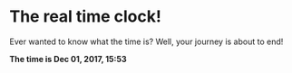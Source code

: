 # The real time clock!

Ever wanted to know what the time is? Well, your journey is about to end!

**The time is Dec 01, 2017, 15:53**